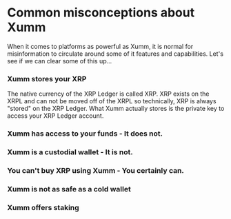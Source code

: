 # Common misconceptions about Xumm

When it comes to platforms as powerful as Xumm, it is normal for misinformation to circulate around some of it features and capabilities. Let's see if we can clear some of this up...

### Xumm stores your XRP&#x20;

The native currency of the XRP Ledger is called XRP. XRP exists on the XRPL and can not be moved off of the XRPL so technically, XRP is always "stored" on the XRP Ledger. What Xumm actually stores is the private key to access your XRP Ledger account.&#x20;

### Xumm has access to your funds - It does not.

### Xumm is a custodial wallet - It is not.

### You can't buy XRP using Xumm - You certainly can.

### Xumm is not as safe as a cold wallet

### Xumm offers staking

&#x20;

